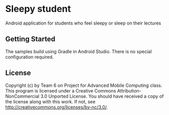 # Sleepy student

Android application for students who feel sleepy or sleep on their lectures

Getting Started
---------------
The samples build using Gradle in Android Studio.  There is no special
configuration required.


License
-------
Copyright (c) by Team 6 on Project for Advanced Mobile Computing class. This program is licensed under a Creative Commons Attribution-NonCommercial 3.0 Unported License. You should have received a copy of the license along with this work. If not, see http://creativecommons.org/licenses/by-nc/3.0/.
